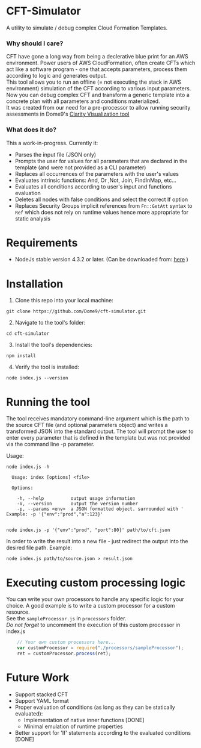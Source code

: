 # CFT-Simulator
A utility to simulate / debug complex Cloud Formation Templates.

### Why should I care?
CFT have gone a long way from being a declerative blue print for an AWS environment.
Power users of AWS CloudFormation, often create CFTs which act like a software program - one that accepts parameters, process them according to logic and generates output.<br/>
This tool allows you to run an offline (= not executing the stack in AWS environment) simulation of the CFT according to various input parameters.<br/>
Now you can debug complex CFT and transform a generic template into a concrete plan with all parameters and conditions materialized.<br/>
It was created from our need for a pre-processor to allow running security assessments in Dome9's [Clarity Visualization tool](https://dome9.com/solutions/security-visualization/)

### What does it do?
This a work-in-progress. Currently it:
* Parses the input file (JSON only)
* Prompts the user for values for all parameters that are declared in the template (and were not provided as a CLI parameter)
* Replaces all occurrences of the parameters with the user's values
* Evaluates intrinsic functions: And, Or ,Not, Join, FindInMap, etc...
* Evaluates all conditions according to user's input and functions evaluation
* Deletes all nodes with false conditions and select the correct If option
* Replaces Security Groups implicit references from `Fn::GetAtt` syntax to `Ref` which does not rely on runtime values hence more appropriate for static analysis

# Requirements
* NodeJs stable version 4.3.2 or later. 
(Can be downloaded from: <a href="https://nodejs.org">here</a> )

# Installation
1. Clone this repo into your local machine:

```git clone https://github.com/Dome9/cft-simulator.git```

2. Navigate to the tool's folder:

```cd cft-simulator``` 

3. Install the tool's dependencies:

```npm install```

4. Verify the tool is installed:

```node index.js --version```

# Running the tool
The tool receives mandatory command-line argument which is the path to the source CFT file (and optional parameters object) and writes a transformed JSON into the standard output.
The tool will prompt the user to enter every parameter that is defined in the template but was not provided via the command line -p parameter.

Usage:

```
node index.js -h

  Usage: index [options] <file>

  Options:

    -h, --help          output usage information
    -V, --version       output the version number
    -p, --params <env>  a JSON formatted object. surrounded with ' Example: -p '{"env":"prod","a":123}'


node index.js -p '{"env":"prod", "port":80}' path/to/cft.json 
```

In order to write the result into a new file - just redirect the output into the desired file path. Example:

```node index.js path/to/source.json > result.json```

# Executing custom processing logic
You can write your own processors to handle any specific logic for your choice. A good example is to write a custom processor for a custom resource.<br/>
See the `sampleProcessor.js` in `processors` folder.<br/>
*Do not forget* to uncomment the execution of this custom processor in index.js

```js
    // Your own custom processors here...
    var customProcessor = require("./processors/sampleProcessor");
    ret = customProcessor.process(ret);
```

# Future Work
* Support stacked CFT
* Support YAML format
* Proper evaluation of conditions (as long as they can be statically evaluated):
    * Implementation of native inner functions [DONE]
    * Minimal emulation of runtime properties
* Better support for 'If' statements according to the evaluated conditions [DONE]






